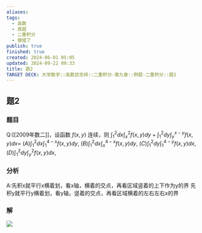 ```yaml
---
aliases: 
tags:
  - 高数
  - 真题
  - 二重积分
  - 做错了
publish: true
finished: true
created: 2024-06-01 05:05
updated: 2024-09-22 09:33
title: 题2
TARGET DECK: 大学数学::高数武忠祥::二重积分-第九章::例题-二重积分::题2
---
```

## 题2
### 题目
Q:[[2009年数二]]，设函数 $f(x,y)$ 连续，则 $\int_1^2dx\int_x^2f(x,y)dy+\int_1^2dy\int_y^{x-y}f(x,y)dx=$ 
$(A)\int_{1}^{2}dx\int_{1}^{4-x}f(x,y)dy,$ 
$(B)\int_{1}^{2}dx\int_{x}^{4-x}f(x,y)dy,$ 
$(C)\int_{1}^{2}dy\int_{1}^{4-y}f(x,y)dx,$ 
$(D)\int_{1}^{2}dy\int_{y}^{2}f(x,y)dx,$
### 分析
A:先积x就平行x横着划，看x轴，横着的交点，再看区域竖着的上下作为y的界 
先积y就平行y横着划，看y轴，竖着的交点，再看区域横着的左右左右x的界
### 解
![](https://img.hwenyi.live/202405142044770.webp)



